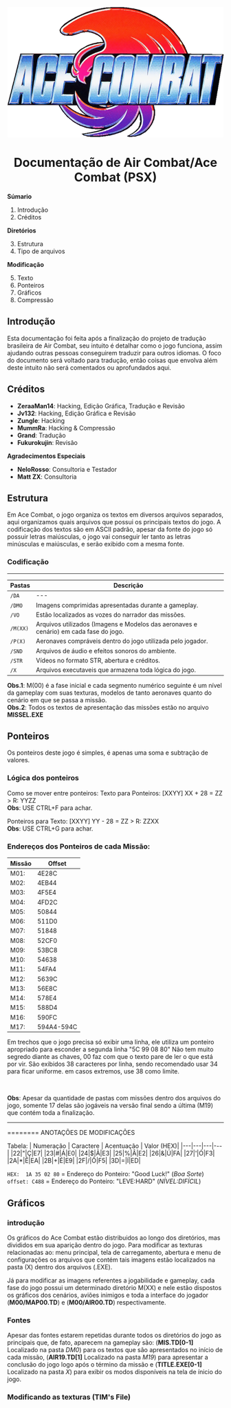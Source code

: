 <div align="center">

![logo](https://github.com/Matizhill/Ace-Combat-PTBR/blob/main/image/logo.png)

# Documentação de Air Combat/Ace Combat (PSX)

</div>

**Súmario**
1. Introdução
2. Créditos

**Diretórios**

3. Estrutura
4. Tipo de arquivos

**Modificação**

5. Texto
6. Ponteiros
7. Gráficos
8. Compressão


## Introdução
Esta documentação foi feita após a finalização do projeto de tradução brasileira de Air Combat,
seu intuito é detalhar como o jogo funciona, assim ajudando outras pessoas conseguirem traduzir para
outros idiomas. O foco do documento será voltado para tradução, então coisas que envolva além deste intuito
não será comentados ou aprofundados aqui.

## Créditos
- **ZeraaMan14**: Hacking, Edição Gráfica, Tradução e Revisão
- **Jv132**: Hacking, Edição Gráfica e Revisão
- **Zungle**: Hacking
- **MummRa**: Hacking & Compressão
- **Grand**: Tradução
- **Fukurokujin**: Revisão

**Agradecimentos Especiais**
- **NeloRosso**: Consultoria e Testador
- **Matt ZX**: Consultoria

## Estrutura

Em Ace Combat, o jogo organiza os textos em diversos arquivos separados, aqui organizamos quais arquivos que possui os principais textos do jogo. A codificação dos textos são em ASCII padrão, apesar da fonte do jogo só possuir letras maiúsculas, o jogo vai conseguir ler tanto as letras minúsculas e maiúsculas, e serão exibido com a mesma fonte.

### Codificação

<hr>

| Pastas | Descrição |
| --- | --- |
| `/DA` | --- |
| `/DMO` | Imagens comprimidas apresentadas durante a gameplay. |
| `/VO` | Estão localizados as vozes do narrador das missões. |
| `/M(XX)` | Arquivos utilizados (Imagens e Modelos das aeronaves e cenário) em cada fase do jogo. |
| `/P(X)` | Aeronaves compráveis dentro do jogo utilizada pelo jogador. |
| `/SND` | Arquivos de áudio e efeitos sonoros do ambiente. |
| `/STR` | Vídeos no formato STR, abertura e créditos. |
| `/X` | Arquivos executaveis que armazena toda lógica do jogo. |

**Obs.1**: M(00) é  a fase inicial e  cada segmento numérico seguinte é um nível da gameplay com suas texturas, modelos de tanto aeronaves quanto do cenário em que se passa a missão.
<br> 
**Obs.2**: Todos os textos de apresentação das missões estão no arquivo __MISSEL.EXE__

## Ponteiros

Os ponteiros deste jogo é simples, é apenas uma soma e subtração de valores.

### Lógica dos ponteiros
Como se mover entre ponteiros:
Texto para Ponteiros:
[XXYY] XX + 28 = ZZ > R: YYZZ
<br>
**Obs**: USE CTRL+F para achar.

Ponteiros para Texto:
[XXYY] YY - 28 = ZZ > R: ZZXX
<br>
**Obs**: USE CTRL+G para achar.

### Endereços dos Ponteiros de cada Missão:

| Missão | Offset |
|---|---|
| M01:| 4E28C|
| M02:| 4EB44|
| M03:| 4F5E4|
| M04:| 4FD2C|
| M05:| 50844|
| M06:| 511D0|
| M07:| 51848|
| M08:| 52CF0|
| M09:| 53BC8|
| M10:| 54638|
| M11:| 54FA4|
| M12:| 5639C|
| M13:| 56E8C|
| M14:| 578E4|
| M15:| 588D4|
| M16:| 590FC|
| M17:| 594A4-594C |

Em trechos que o jogo precisa só exibir uma linha, ele utiliza um ponteiro apropriado para esconder a segunda linha "5C 99 08 80"
Não tem muito segredo diante as chaves, 00 faz com que o texto pare de ler o que está por vir.
São exibidos 38 caracteres por linha, sendo recomendado usar 34 para ficar uniforme.
em casos extremos, use 38 como limite.

<br>

**Obs**: Apesar da quantidade de pastas com missões dentro dos arquivos do jogo, somente 17 delas são jogáveis na versão final sendo a última (M19) que contém toda a finalização.

<hr>
========
ANOTAÇÕES DE MODIFICAÇÕES

Tabela:
| Numeração | Caractere | Acentuação | Valor   (HEX)|
|---|---|---|---|
|22|"|Ç|E7|
|23|#|Á|E0|
|24|$|Ã|E3|
|25|%|Â|E2|
|26|&|Ú|FA|
|27|'|Ó|F3|
|2A|*|Ê|EA|
|2B|+|É|E9|
|2F|/|Õ|F5|
|3D|=|Í|ED|


`HEX:  1A 35 02 80` = Endereço do Ponteiro: "Good Luck!" (_Boa Sorte_)
<br>
`offset: C488` = Endereço do Ponteiro: "LEVE:HARD" (_NÍVEL:DIFÍCIL_)


## Gráficos

### introdução
Os gráficos do Ace Combat estão distribuidos ao longo dos diretórios, mas divididos em sua aparição dentro do jogo. Para modificar as texturas relacionadas ao: menu principal, tela de carregamento, abertura e menu de configurações os arquivos que contém tais imagens estão localizados na pasta (X) dentro dos arquivos (.EXE).

Já para modificar as imagens referentes a jogabilidade e gameplay, cada fase do jogo possui um determinado diretório M(XX) e nele estão dispostos os gráficos dos cenários, aviões inimigos e toda a interface do jogador (**M00/MAP00.TD**) e (**M00/AIR00.TD**) respectivamente.

### Fontes 

Apesar das fontes estarem repetidas durante todos os diretórios do jogo as principais que, de fato, aparecem na gameplay são: 
(**MIS.TD[0-1]** Localizado na pasta *DM0*) para os textos que são apresentados no início de cada missão, (**AIR19.TD[1]** Localizado na pasta *M19*) para apresentar a conclusão do jogo logo após o término da missão e (**TITLE.EXE[0-1]** Localizado na pasta *X*) para exibir os modos disponíveis na tela de ínicio do jogo.

### Modificando as texturas (TIM's File)
